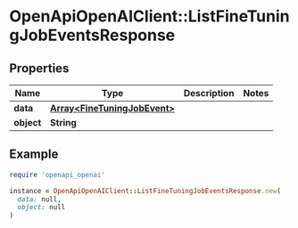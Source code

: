 # OpenApiOpenAIClient::ListFineTuningJobEventsResponse

## Properties

| Name | Type | Description | Notes |
| ---- | ---- | ----------- | ----- |
| **data** | [**Array&lt;FineTuningJobEvent&gt;**](FineTuningJobEvent.md) |  |  |
| **object** | **String** |  |  |

## Example

```ruby
require 'openapi_openai'

instance = OpenApiOpenAIClient::ListFineTuningJobEventsResponse.new(
  data: null,
  object: null
)
```

